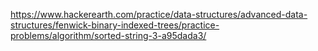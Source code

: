 https://www.hackerearth.com/practice/data-structures/advanced-data-structures/fenwick-binary-indexed-trees/practice-problems/algorithm/sorted-string-3-a95dada3/
